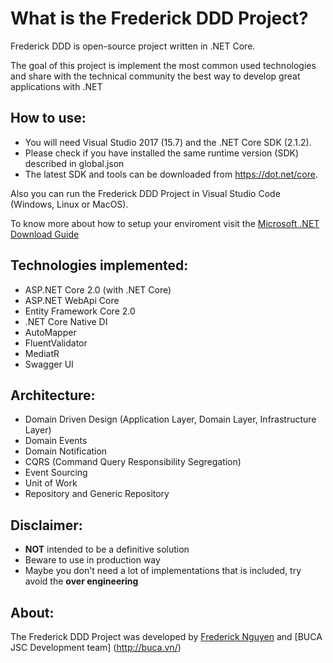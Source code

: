 What is the Frederick DDD Project?
=====================
Frederick DDD is open-source project written in .NET Core. 

The goal of this project is implement the most common used technologies and share with the technical community the best way to develop great applications with .NET

## How to use:
- You will need Visual Studio 2017 (15.7) and the .NET Core SDK (2.1.2).
- Please check if you have installed the same runtime version (SDK) described in global.json
- The latest SDK and tools can be downloaded from https://dot.net/core.

Also you can run the Frederick DDD Project in Visual Studio Code (Windows, Linux or MacOS).

To know more about how to setup your enviroment visit the [Microsoft .NET Download Guide](https://www.microsoft.com/net/download)

## Technologies implemented:

- ASP.NET Core 2.0 (with .NET Core)
 - ASP.NET WebApi Core
- Entity Framework Core 2.0
- .NET Core Native DI
- AutoMapper
- FluentValidator
- MediatR
- Swagger UI

## Architecture:

- Domain Driven Design (Application Layer, Domain Layer, Infrastructure Layer)
- Domain Events
- Domain Notification
- CQRS (Command Query Responsibility Segregation)
- Event Sourcing
- Unit of Work
- Repository and Generic Repository

## Disclaimer:
- **NOT** intended to be a definitive solution
- Beware to use in production way
- Maybe you don't need a lot of implementations that is included, try avoid the **over engineering**

## About:
The Frederick DDD Project was developed by [Frederick Nguyen](https://www.facebook.com/frederick020990) and [BUCA JSC Development team] (http://buca.vn/)

